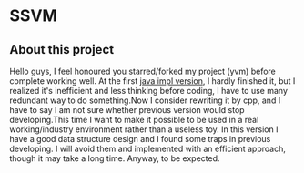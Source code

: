# SSVM

## About this project
Hello guys, I feel honoured you starred/forked my project (yvm) before complete working well.
At the first [java impl version](https://github.com/racaljk/ssvm/tree/master), I hardly finished it,
but I realized it's inefficient and less thinking before coding, I have to use many redundant way to
do something.Now I consider rewriting it by cpp, and I have to say I am not sure whether previous 
version would stop developing.This time I want to make it possible to be used in a real working/industry
environment rather than a useless toy. In this version I have a good data structure design and
I found some traps in previous developing. I will avoid them and implemented with an efficient approach,
though it may take a long time. Anyway, to be expected.